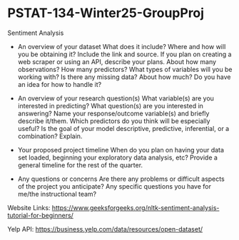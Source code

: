 # PSTAT-134-Winter25-GroupProj
 Sentiment Analysis

- An overview of your dataset
What does it include?
Where and how will you be obtaining it? Include the link and source. If you plan on creating a web scraper or using an API, describe your plans.
About how many observations? How many predictors?
What types of variables will you be working with?
Is there any missing data? About how much? Do you have an idea for how to handle it?

- An overview of your research question(s)
What variable(s) are you interested in predicting? What question(s) are you interested in answering?
Name your response/outcome variable(s) and briefly describe it/them.
Which predictors do you think will be especially useful?
Is the goal of your model descriptive, predictive, inferential, or a combination? Explain.

- Your proposed project timeline
When do you plan on having your data set loaded, beginning your exploratory data analysis, etc?
Provide a general timeline for the rest of the quarter.

- Any questions or concerns
Are there any problems or difficult aspects of the project you anticipate?
Any specific questions you have for me/the instructional team?



Website Links:
https://www.geeksforgeeks.org/nltk-sentiment-analysis-tutorial-for-beginners/

Yelp API:
https://business.yelp.com/data/resources/open-dataset/